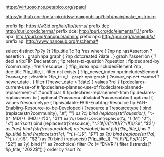 https://virtuoso.nps.petapico.org/sparql

https://github.com/peta-pico/dsw-nanopub-api/blob/main/make_matrix.rq

prefix fip: <https://w3id.org/fair/fip/terms/>
prefix dct: <http://purl.org/dc/terms/>
prefix dce: <http://purl.org/dc/elements/1.1/>
prefix npa: <http://purl.org/nanopub/admin/>
prefix npx: <http://purl.org/nanopub/x/>
prefix np: <http://www.nanopub.org/nschema#>

select distinct ?p ?y ?t ?fip_title ?c ?q ?res 
where {
  ?np np:hasAssertion ?assertion .
  graph npa:graph { ?np dct:created ?date . }
  graph ?assertion {
    ?decl a fip:FIP-Declaration ;
      fip:refers-to-question ?question ;
      fip:declared-by ?community ;
      ?rel ?resource .
  }
  ?fip_index npx:includesElement ?np ;
    dce:title ?fip_title_l .
  filter not exists {
    ?fip_newer_index npx:includesElement ?newer_np ;
      dce:title ?fip_title_l .
    graph npa:graph { ?newer_np dct:created ?newer_date . }
    filter (?newer_date > ?date)
  }
  values ?rel {
    fip:declares-current-use-of # fip:declares-planned-use-of fip:declares-planned-replacement-of
    # unofficial:
    # fip:declares-replacement-from fip:declares-replacement-to
  }
  optional {?resource rdfs:label ?resourcelabel}
  optional {
    values ?resourcetype { fip:Available-FAIR-Enabling-Resource fip:FAIR-Enabling-Resource-to-be-Developed }
    ?resource a ?resourcetype
  }
  bind (replace(str(?community), ".*#", "") as ?c)
  bind (replace(str(?question), "^.*-([^-MD]+(-[MD]+)?)$", "$1") as ?q)
  bind (concat(replace(?q, "F|M", "0"), "x") as ?sort)
  bind (replace(str(?resource), "^.*?(#|/)([^/#]*/?[^/#]*)/?$", "$2") as ?res)
  bind (str(?resourcelabel) as ?reslabel)
  bind (str(?fip_title_l) as ?fip_title)
  bind (replace(str(?q), "^(.*)-(.*)$", "$1") as ?p)
  bind (replace(str(?q), "^(.*)-(.*)$", "$2") as ?t)
  bind (replace(str(?fip_title_l), "^(.*FIP[_|\\s])(.*)$", "$2") as ?y)
  bind ("" as ?nochoice)
  filter (?c != "ENVRI")
  filter (!strends(?fip_title, "2022$"))
} order by ?sort ?c
